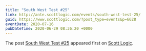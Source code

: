 ```yaml
---
title: "South West Test #25"
link: http://ante.scottlogic.com/events/south-west-test-25/
guid: https://www.scottlogic.com/?post_type=events&p=6628
eventDate: 2020-07-16
pubDateTime: 2020-06-29 08:36:20 +0000
---
```


<p>The post <a rel="nofollow" href="http://ante.scottlogic.com/events/south-west-test-25/">South West Test #25</a> appeared first on <a rel="nofollow" href="http://ante.scottlogic.com">Scott Logic</a>.</p>